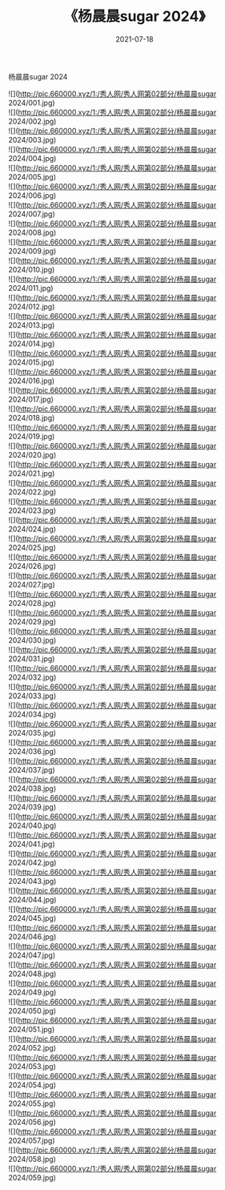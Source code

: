 ﻿---
layout: post
title:  《杨晨晨sugar 2024》
date:   2021-07-18
img: http://pic.660000.xyz/1:/秀人网/秀人网第02部分/杨晨晨sugar 2024/000.jpg
categories: [美女, 清纯, 唯美]
---

杨晨晨sugar 2024

  ![](http://pic.660000.xyz/1:/秀人网/秀人网第02部分/杨晨晨sugar 2024/001.jpg) <br> ![](http://pic.660000.xyz/1:/秀人网/秀人网第02部分/杨晨晨sugar 2024/002.jpg) <br> ![](http://pic.660000.xyz/1:/秀人网/秀人网第02部分/杨晨晨sugar 2024/003.jpg) <br> ![](http://pic.660000.xyz/1:/秀人网/秀人网第02部分/杨晨晨sugar 2024/004.jpg) <br> ![](http://pic.660000.xyz/1:/秀人网/秀人网第02部分/杨晨晨sugar 2024/005.jpg) <br> ![](http://pic.660000.xyz/1:/秀人网/秀人网第02部分/杨晨晨sugar 2024/006.jpg) <br> ![](http://pic.660000.xyz/1:/秀人网/秀人网第02部分/杨晨晨sugar 2024/007.jpg) <br> ![](http://pic.660000.xyz/1:/秀人网/秀人网第02部分/杨晨晨sugar 2024/008.jpg) <br> ![](http://pic.660000.xyz/1:/秀人网/秀人网第02部分/杨晨晨sugar 2024/009.jpg) <br> ![](http://pic.660000.xyz/1:/秀人网/秀人网第02部分/杨晨晨sugar 2024/010.jpg) <br> ![](http://pic.660000.xyz/1:/秀人网/秀人网第02部分/杨晨晨sugar 2024/011.jpg) <br> ![](http://pic.660000.xyz/1:/秀人网/秀人网第02部分/杨晨晨sugar 2024/012.jpg) <br> ![](http://pic.660000.xyz/1:/秀人网/秀人网第02部分/杨晨晨sugar 2024/013.jpg) <br> ![](http://pic.660000.xyz/1:/秀人网/秀人网第02部分/杨晨晨sugar 2024/014.jpg) <br> ![](http://pic.660000.xyz/1:/秀人网/秀人网第02部分/杨晨晨sugar 2024/015.jpg) <br> ![](http://pic.660000.xyz/1:/秀人网/秀人网第02部分/杨晨晨sugar 2024/016.jpg) <br> ![](http://pic.660000.xyz/1:/秀人网/秀人网第02部分/杨晨晨sugar 2024/017.jpg) <br> ![](http://pic.660000.xyz/1:/秀人网/秀人网第02部分/杨晨晨sugar 2024/018.jpg) <br> ![](http://pic.660000.xyz/1:/秀人网/秀人网第02部分/杨晨晨sugar 2024/019.jpg) <br> ![](http://pic.660000.xyz/1:/秀人网/秀人网第02部分/杨晨晨sugar 2024/020.jpg) <br> ![](http://pic.660000.xyz/1:/秀人网/秀人网第02部分/杨晨晨sugar 2024/021.jpg) <br> ![](http://pic.660000.xyz/1:/秀人网/秀人网第02部分/杨晨晨sugar 2024/022.jpg) <br> ![](http://pic.660000.xyz/1:/秀人网/秀人网第02部分/杨晨晨sugar 2024/023.jpg) <br> ![](http://pic.660000.xyz/1:/秀人网/秀人网第02部分/杨晨晨sugar 2024/024.jpg) <br> ![](http://pic.660000.xyz/1:/秀人网/秀人网第02部分/杨晨晨sugar 2024/025.jpg) <br> ![](http://pic.660000.xyz/1:/秀人网/秀人网第02部分/杨晨晨sugar 2024/026.jpg) <br> ![](http://pic.660000.xyz/1:/秀人网/秀人网第02部分/杨晨晨sugar 2024/027.jpg) <br> ![](http://pic.660000.xyz/1:/秀人网/秀人网第02部分/杨晨晨sugar 2024/028.jpg) <br> ![](http://pic.660000.xyz/1:/秀人网/秀人网第02部分/杨晨晨sugar 2024/029.jpg) <br> ![](http://pic.660000.xyz/1:/秀人网/秀人网第02部分/杨晨晨sugar 2024/030.jpg) <br> ![](http://pic.660000.xyz/1:/秀人网/秀人网第02部分/杨晨晨sugar 2024/031.jpg) <br> ![](http://pic.660000.xyz/1:/秀人网/秀人网第02部分/杨晨晨sugar 2024/032.jpg) <br> ![](http://pic.660000.xyz/1:/秀人网/秀人网第02部分/杨晨晨sugar 2024/033.jpg) <br> ![](http://pic.660000.xyz/1:/秀人网/秀人网第02部分/杨晨晨sugar 2024/034.jpg) <br> ![](http://pic.660000.xyz/1:/秀人网/秀人网第02部分/杨晨晨sugar 2024/035.jpg) <br> ![](http://pic.660000.xyz/1:/秀人网/秀人网第02部分/杨晨晨sugar 2024/036.jpg) <br> ![](http://pic.660000.xyz/1:/秀人网/秀人网第02部分/杨晨晨sugar 2024/037.jpg) <br> ![](http://pic.660000.xyz/1:/秀人网/秀人网第02部分/杨晨晨sugar 2024/038.jpg) <br> ![](http://pic.660000.xyz/1:/秀人网/秀人网第02部分/杨晨晨sugar 2024/039.jpg) <br> ![](http://pic.660000.xyz/1:/秀人网/秀人网第02部分/杨晨晨sugar 2024/040.jpg) <br> ![](http://pic.660000.xyz/1:/秀人网/秀人网第02部分/杨晨晨sugar 2024/041.jpg) <br> ![](http://pic.660000.xyz/1:/秀人网/秀人网第02部分/杨晨晨sugar 2024/042.jpg) <br> ![](http://pic.660000.xyz/1:/秀人网/秀人网第02部分/杨晨晨sugar 2024/043.jpg) <br> ![](http://pic.660000.xyz/1:/秀人网/秀人网第02部分/杨晨晨sugar 2024/044.jpg) <br> ![](http://pic.660000.xyz/1:/秀人网/秀人网第02部分/杨晨晨sugar 2024/045.jpg) <br> ![](http://pic.660000.xyz/1:/秀人网/秀人网第02部分/杨晨晨sugar 2024/046.jpg) <br> ![](http://pic.660000.xyz/1:/秀人网/秀人网第02部分/杨晨晨sugar 2024/047.jpg) <br> ![](http://pic.660000.xyz/1:/秀人网/秀人网第02部分/杨晨晨sugar 2024/048.jpg) <br> ![](http://pic.660000.xyz/1:/秀人网/秀人网第02部分/杨晨晨sugar 2024/049.jpg) <br> ![](http://pic.660000.xyz/1:/秀人网/秀人网第02部分/杨晨晨sugar 2024/050.jpg) <br> ![](http://pic.660000.xyz/1:/秀人网/秀人网第02部分/杨晨晨sugar 2024/051.jpg) <br> ![](http://pic.660000.xyz/1:/秀人网/秀人网第02部分/杨晨晨sugar 2024/052.jpg) <br> ![](http://pic.660000.xyz/1:/秀人网/秀人网第02部分/杨晨晨sugar 2024/053.jpg) <br> ![](http://pic.660000.xyz/1:/秀人网/秀人网第02部分/杨晨晨sugar 2024/054.jpg) <br> ![](http://pic.660000.xyz/1:/秀人网/秀人网第02部分/杨晨晨sugar 2024/055.jpg) <br> ![](http://pic.660000.xyz/1:/秀人网/秀人网第02部分/杨晨晨sugar 2024/056.jpg) <br> ![](http://pic.660000.xyz/1:/秀人网/秀人网第02部分/杨晨晨sugar 2024/057.jpg) <br> ![](http://pic.660000.xyz/1:/秀人网/秀人网第02部分/杨晨晨sugar 2024/058.jpg) <br> ![](http://pic.660000.xyz/1:/秀人网/秀人网第02部分/杨晨晨sugar 2024/059.jpg) <br>